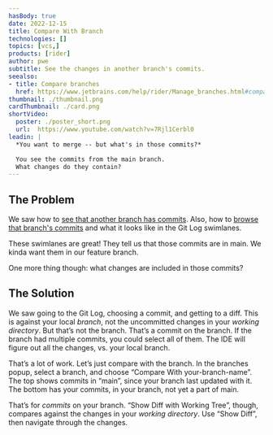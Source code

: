 ```yaml
---
hasBody: true
date: 2022-12-15
title: Compare With Branch
technologies: []
topics: [vcs,]
products: [rider]
author: pwe
subtitle: See the changes in another branch's commits.
seealso:
- title: Compare branches
  href: https://www.jetbrains.com/help/rider/Manage_branches.html#compare_branches
thumbnail: ./thumbnail.png
cardThumbnail: ./card.png
shortVideo:
  poster: ./poster_short.png
  url:  https://www.youtube.com/watch?v=7Rjl1Cerbl0
leadin: |
  *You want to merge -- but what's in those commits?*

  You see the commits from the main branch.
  What changes do they contain?
---
```

## The Problem

We saw how to [see that another branch has commits](../see-unsynced-commits).
Also, how to [browse that branch's commits](../browse-branch-commits) and what it looks like in the Git Log swimlanes.

These swimlanes are great! 
They tell us that those commits are in main. 
We kinda want them in our feature branch.

One more thing though: what changes are included in those commits?

## The Solution

We saw going to the Git Log, choosing a commit, and getting to a diff. 
This is against your local *branch*, not the uncommitted changes in your *working directory*.
But that’s not the branch. 
That’s a commit on the branch. 
If the branch had multiple commits, you could select all of them. 
The IDE will figure out all the changes, vs. your local branch.

That’s a lot of work. 
Let’s just compare with the branch. 
In the branches popup, select a branch, and choose “Compare With your-branch-name”.
The top shows commits in “main”, since your branch last updated with it.
The bottom has your commits, in your branch, not yet a part of main.

That’s for *commits* on your branch. 
“Show Diff with Working Tree”, though, compares against the changes in your *working directory*.
Use “Show Diff”, then navigate through the changes.


